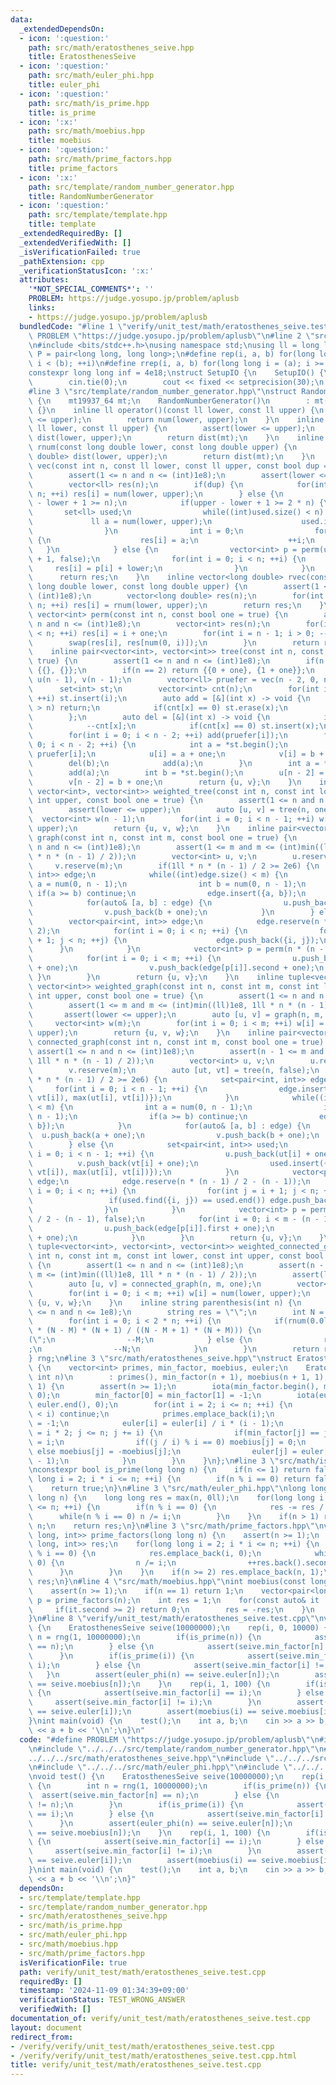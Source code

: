 ```yaml
---
data:
  _extendedDependsOn:
  - icon: ':question:'
    path: src/math/eratosthenes_seive.hpp
    title: EratosthenesSeive
  - icon: ':question:'
    path: src/math/euler_phi.hpp
    title: euler_phi
  - icon: ':question:'
    path: src/math/is_prime.hpp
    title: is_prime
  - icon: ':x:'
    path: src/math/moebius.hpp
    title: moebius
  - icon: ':question:'
    path: src/math/prime_factors.hpp
    title: prime_factors
  - icon: ':x:'
    path: src/template/random_number_generator.hpp
    title: RandomNumberGenerator
  - icon: ':question:'
    path: src/template/template.hpp
    title: template
  _extendedRequiredBy: []
  _extendedVerifiedWith: []
  _isVerificationFailed: true
  _pathExtension: cpp
  _verificationStatusIcon: ':x:'
  attributes:
    '*NOT_SPECIAL_COMMENTS*': ''
    PROBLEM: https://judge.yosupo.jp/problem/aplusb
    links:
    - https://judge.yosupo.jp/problem/aplusb
  bundledCode: "#line 1 \"verify/unit_test/math/eratosthenes_seive.test.cpp\"\n#define\
    \ PROBLEM \"https://judge.yosupo.jp/problem/aplusb\"\n#line 2 \"src/template/template.hpp\"\
    \n#include <bits/stdc++.h>\nusing namespace std;\nusing ll = long long;\nusing\
    \ P = pair<long long, long long>;\n#define rep(i, a, b) for(long long i = (a);\
    \ i < (b); ++i)\n#define rrep(i, a, b) for(long long i = (a); i >= (b); --i)\n\
    constexpr long long inf = 4e18;\nstruct SetupIO {\n    SetupIO() {\n        ios::sync_with_stdio(0);\n\
    \        cin.tie(0);\n        cout << fixed << setprecision(30);\n    }\n} setup_io;\n\
    #line 3 \"src/template/random_number_generator.hpp\"\nstruct RandomNumberGenerator\
    \ {\n    mt19937_64 mt;\n    RandomNumberGenerator()\n        : mt(chrono::steady_clock::now().time_since_epoch().count())\
    \ {}\n    inline ll operator()(const ll lower, const ll upper) {\n        assert(lower\
    \ <= upper);\n        return num(lower, upper);\n    }\n    inline ll num(const\
    \ ll lower, const ll upper) {\n        assert(lower <= upper);\n        uniform_int_distribution<ll>\
    \ dist(lower, upper);\n        return dist(mt);\n    }\n    inline long double\
    \ rnum(const long double lower, const long double upper) {\n        uniform_real_distribution<long\
    \ double> dist(lower, upper);\n        return dist(mt);\n    }\n    inline vector<ll>\
    \ vec(const int n, const ll lower, const ll upper, const bool dup = true) {\n\
    \        assert(1 <= n and n <= (int)1e8);\n        assert(lower <= upper);\n\
    \        vector<ll> res(n);\n        if(dup) {\n            for(int i = 0; i <\
    \ n; ++i) res[i] = num(lower, upper);\n        } else {\n            assert(upper\
    \ - lower + 1 >= n);\n            if(upper - lower + 1 >= 2 * n) {\n         \
    \       set<ll> used;\n                while((int)used.size() < n) {\n       \
    \             ll a = num(lower, upper);\n                    used.insert(a);\n\
    \                }\n                int i = 0;\n                for(ll a : used)\
    \ {\n                    res[i] = a;\n                    ++i;\n             \
    \   }\n            } else {\n                vector<int> p = perm(upper - lower\
    \ + 1, false);\n                for(int i = 0; i < n; ++i) {\n               \
    \     res[i] = p[i] + lower;\n                }\n            }\n        }\n  \
    \      return res;\n    }\n    inline vector<long double> rvec(const int n, const\
    \ long double lower, const long double upper) {\n        assert(1 <= n and n <=\
    \ (int)1e8);\n        vector<long double> res(n);\n        for(int i = 0; i <\
    \ n; ++i) res[i] = rnum(lower, upper);\n        return res;\n    }\n    inline\
    \ vector<int> perm(const int n, const bool one = true) {\n        assert(1 <=\
    \ n and n <= (int)1e8);\n        vector<int> res(n);\n        for(int i = 0; i\
    \ < n; ++i) res[i] = i + one;\n        for(int i = n - 1; i > 0; --i) {\n    \
    \        swap(res[i], res[num(0, i)]);\n        }\n        return res;\n    }\n\
    \    inline pair<vector<int>, vector<int>> tree(const int n, const bool one =\
    \ true) {\n        assert(1 <= n and n <= (int)1e8);\n        if(n == 1) return\
    \ {{}, {}};\n        if(n == 2) return {{0 + one}, {1 + one}};\n        vector<int>\
    \ u(n - 1), v(n - 1);\n        vector<ll> pruefer = vec(n - 2, 0, n - 1);\n  \
    \      set<int> st;\n        vector<int> cnt(n);\n        for(int i = 0; i < n;\
    \ ++i) st.insert(i);\n        auto add = [&](int x) -> void {\n            if(x\
    \ > n) return;\n            if(cnt[x] == 0) st.erase(x);\n            ++cnt[x];\n\
    \        };\n        auto del = [&](int x) -> void {\n            if(x > n) return;\n\
    \            --cnt[x];\n            if(cnt[x] == 0) st.insert(x);\n        };\n\
    \        for(int i = 0; i < n - 2; ++i) add(pruefer[i]);\n        for(int i =\
    \ 0; i < n - 2; ++i) {\n            int a = *st.begin();\n            int b =\
    \ pruefer[i];\n            u[i] = a + one;\n            v[i] = b + one;\n    \
    \        del(b);\n            add(a);\n        }\n        int a = *st.begin();\n\
    \        add(a);\n        int b = *st.begin();\n        u[n - 2] = a + one;\n\
    \        v[n - 2] = b + one;\n        return {u, v};\n    }\n    inline tuple<vector<int>,\
    \ vector<int>, vector<int>> weighted_tree(const int n, const int lower, const\
    \ int upper, const bool one = true) {\n        assert(1 <= n and n <= (int)1e8);\n\
    \        assert(lower <= upper);\n        auto [u, v] = tree(n, one);\n      \
    \  vector<int> w(n - 1);\n        for(int i = 0; i < n - 1; ++i) w[i] = num(lower,\
    \ upper);\n        return {u, v, w};\n    }\n    inline pair<vector<int>, vector<int>>\
    \ graph(const int n, const int m, const bool one = true) {\n        assert(1 <=\
    \ n and n <= (int)1e8);\n        assert(1 <= m and m <= (int)min((ll)1e8, 1ll\
    \ * n * (n - 1) / 2));\n        vector<int> u, v;\n        u.reserve(m);\n   \
    \     v.reserve(m);\n        if(1ll * n * (n - 1) / 2 >= 2e6) {\n            set<pair<int,\
    \ int>> edge;\n            while((int)edge.size() < m) {\n                int\
    \ a = num(0, n - 1);\n                int b = num(0, n - 1);\n               \
    \ if(a >= b) continue;\n                edge.insert({a, b});\n            }\n\
    \            for(auto& [a, b] : edge) {\n                u.push_back(a + one);\n\
    \                v.push_back(b + one);\n            }\n        } else {\n    \
    \        vector<pair<int, int>> edge;\n            edge.reserve(n * (n - 1) /\
    \ 2);\n            for(int i = 0; i < n; ++i) {\n                for(int j = i\
    \ + 1; j < n; ++j) {\n                    edge.push_back({i, j});\n          \
    \      }\n            }\n            vector<int> p = perm(n * (n - 1) / 2, false);\n\
    \            for(int i = 0; i < m; ++i) {\n                u.push_back(edge[p[i]].first\
    \ + one);\n                v.push_back(edge[p[i]].second + one);\n           \
    \ }\n        }\n        return {u, v};\n    }\n    inline tuple<vector<int>, vector<int>,\
    \ vector<int>> weighted_graph(const int n, const int m, const int lower, const\
    \ int upper, const bool one = true) {\n        assert(1 <= n and n <= (int)1e8);\n\
    \        assert(1 <= m and m <= (int)min((ll)1e8, 1ll * n * (n - 1) / 2));\n \
    \       assert(lower <= upper);\n        auto [u, v] = graph(n, m, one);\n   \
    \     vector<int> w(m);\n        for(int i = 0; i < m; ++i) w[i] = num(lower,\
    \ upper);\n        return {u, v, w};\n    }\n    inline pair<vector<int>, vector<int>>\
    \ connected_graph(const int n, const int m, const bool one = true) {\n       \
    \ assert(1 <= n and n <= (int)1e8);\n        assert(n - 1 <= m and m <= (int)min((ll)1e8,\
    \ 1ll * n * (n - 1) / 2));\n        vector<int> u, v;\n        u.reserve(m);\n\
    \        v.reserve(m);\n        auto [ut, vt] = tree(n, false);\n        if(1ll\
    \ * n * (n - 1) / 2 >= 2e6) {\n            set<pair<int, int>> edge;\n       \
    \     for(int i = 0; i < n - 1; ++i) {\n                edge.insert({min(ut[i],\
    \ vt[i]), max(ut[i], vt[i])});\n            }\n            while((int)edge.size()\
    \ < m) {\n                int a = num(0, n - 1);\n                int b = num(0,\
    \ n - 1);\n                if(a >= b) continue;\n                edge.insert({a,\
    \ b});\n            }\n            for(auto& [a, b] : edge) {\n              \
    \  u.push_back(a + one);\n                v.push_back(b + one);\n            }\n\
    \        } else {\n            set<pair<int, int>> used;\n            for(int\
    \ i = 0; i < n - 1; ++i) {\n                u.push_back(ut[i] + one);\n      \
    \          v.push_back(vt[i] + one);\n                used.insert({min(ut[i],\
    \ vt[i]), max(ut[i], vt[i])});\n            }\n            vector<pair<int, int>>\
    \ edge;\n            edge.reserve(n * (n - 1) / 2 - (n - 1));\n            for(int\
    \ i = 0; i < n; ++i) {\n                for(int j = i + 1; j < n; ++j) {\n   \
    \                 if(used.find({i, j}) == used.end()) edge.push_back({i, j});\n\
    \                }\n            }\n            vector<int> p = perm(n * (n - 1)\
    \ / 2 - (n - 1), false);\n            for(int i = 0; i < m - (n - 1); ++i) {\n\
    \                u.push_back(edge[p[i]].first + one);\n                v.push_back(edge[p[i]].second\
    \ + one);\n            }\n        }\n        return {u, v};\n    }\n    inline\
    \ tuple<vector<int>, vector<int>, vector<int>> weighted_connected_graph(const\
    \ int n, const int m, const int lower, const int upper, const bool one = true)\
    \ {\n        assert(1 <= n and n <= (int)1e8);\n        assert(n - 1 <= m and\
    \ m <= (int)min((ll)1e8, 1ll * n * (n - 1) / 2));\n        assert(lower <= upper);\n\
    \        auto [u, v] = connected_graph(n, m, one);\n        vector<int> w(m);\n\
    \        for(int i = 0; i < m; ++i) w[i] = num(lower, upper);\n        return\
    \ {u, v, w};\n    }\n    inline string parenthesis(int n) {\n        assert(1\
    \ <= n and n <= 1e8);\n        string res = \"\";\n        int N = n, M = n;\n\
    \        for(int i = 0; i < 2 * n; ++i) {\n            if(rnum(0.0l, 1.0l) > 1.0l\
    \ * (N - M) * (N + 1) / ((N - M + 1) * (N + M))) {\n                res += \"\
    (\";\n                --M;\n            } else {\n                res += \")\"\
    ;\n                --N;\n            }\n        }\n        return res;\n    }\n\
    } rng;\n#line 3 \"src/math/eratosthenes_seive.hpp\"\nstruct EratosthenesSeive\
    \ {\n    vector<int> primes, min_factor, moebius, euler;\n    EratosthenesSeive(const\
    \ int n)\n        : primes(), min_factor(n + 1), moebius(n + 1, 1), euler(n +\
    \ 1) {\n        assert(n >= 1);\n        iota(min_factor.begin(), min_factor.end(),\
    \ 0);\n        min_factor[0] = min_factor[1] = -1;\n        iota(euler.begin(),\
    \ euler.end(), 0);\n        for(int i = 2; i <= n; ++i) {\n            if(min_factor[i]\
    \ < i) continue;\n            primes.emplace_back(i);\n            moebius[i]\
    \ = -1;\n            euler[i] = euler[i] / i * (i - 1);\n            for(int j\
    \ = i * 2; j <= n; j += i) {\n                if(min_factor[j] == j) min_factor[j]\
    \ = i;\n                if((j / i) % i == 0) moebius[j] = 0;\n               \
    \ else moebius[j] = -moebius[j];\n                euler[j] = euler[j] / i * (i\
    \ - 1);\n            }\n        }\n    }\n};\n#line 3 \"src/math/is_prime.hpp\"\
    \nconstexpr bool is_prime(long long n) {\n    if(n <= 1) return false;\n    for(long\
    \ long i = 2; i * i <= n; ++i) {\n        if(n % i == 0) return false;\n    }\n\
    \    return true;\n}\n#line 3 \"src/math/euler_phi.hpp\"\nlong long euler_phi(long\
    \ long n) {\n    long long res = max(n, 0ll);\n    for(long long i = 2; i * i\
    \ <= n; ++i) {\n        if(n % i == 0) {\n            res -= res / i;\n      \
    \      while(n % i == 0) n /= i;\n        }\n    }\n    if(n > 1) res -= res /\
    \ n;\n    return res;\n}\n#line 3 \"src/math/prime_factors.hpp\"\nvector<pair<long\
    \ long, int>> prime_factors(long long n) {\n    assert(n >= 1);\n    vector<pair<long\
    \ long, int>> res;\n    for(long long i = 2; i * i <= n; ++i) {\n        if(n\
    \ % i == 0) {\n            res.emplace_back(i, 0);\n            while(n % i ==\
    \ 0) {\n                n /= i;\n                ++res.back().second;\n      \
    \      }\n        }\n    }\n    if(n >= 2) res.emplace_back(n, 1);\n    return\
    \ res;\n}\n#line 4 \"src/math/moebius.hpp\"\nint moebius(const long long n) {\n\
    \    assert(n >= 1);\n    if(n == 1) return 1;\n    vector<pair<long long, int>>\
    \ p = prime_factors(n);\n    int res = 1;\n    for(const auto& it : p) {\n   \
    \     if(it.second >= 2) return 0;\n        res = -res;\n    }\n    return res;\n\
    }\n#line 8 \"verify/unit_test/math/eratosthenes_seive.test.cpp\"\nvoid test()\
    \ {\n    EratosthenesSeive seive(10000000);\n    rep(i, 0, 10000) {\n        int\
    \ n = rng(1, 10000000);\n        if(is_prime(n)) {\n            assert(seive.min_factor[n]\
    \ == n);\n        } else {\n            assert(seive.min_factor[n] != n);\n  \
    \      }\n        if(is_prime(i)) {\n            assert(seive.min_factor[i] ==\
    \ i);\n        } else {\n            assert(seive.min_factor[i] != i);\n     \
    \   }\n        assert(euler_phi(n) == seive.euler[n]);\n        assert(moebius(n)\
    \ == seive.moebius[n]);\n    }\n    rep(i, 1, 100) {\n        if(is_prime(i))\
    \ {\n            assert(seive.min_factor[i] == i);\n        } else {\n       \
    \     assert(seive.min_factor[i] != i);\n        }\n        assert(euler_phi(i)\
    \ == seive.euler[i]);\n        assert(moebius(i) == seive.moebius[i]);\n    }\n\
    }\nint main(void) {\n    test();\n    int a, b;\n    cin >> a >> b;\n    cout\
    \ << a + b << '\\n';\n}\n"
  code: "#define PROBLEM \"https://judge.yosupo.jp/problem/aplusb\"\n#include \"../../../src/template/template.hpp\"\
    \n#include \"../../../src/template/random_number_generator.hpp\"\n#include \"\
    ../../../src/math/eratosthenes_seive.hpp\"\n#include \"../../../src/math/is_prime.hpp\"\
    \n#include \"../../../src/math/euler_phi.hpp\"\n#include \"../../../src/math/moebius.hpp\"\
    \nvoid test() {\n    EratosthenesSeive seive(10000000);\n    rep(i, 0, 10000)\
    \ {\n        int n = rng(1, 10000000);\n        if(is_prime(n)) {\n          \
    \  assert(seive.min_factor[n] == n);\n        } else {\n            assert(seive.min_factor[n]\
    \ != n);\n        }\n        if(is_prime(i)) {\n            assert(seive.min_factor[i]\
    \ == i);\n        } else {\n            assert(seive.min_factor[i] != i);\n  \
    \      }\n        assert(euler_phi(n) == seive.euler[n]);\n        assert(moebius(n)\
    \ == seive.moebius[n]);\n    }\n    rep(i, 1, 100) {\n        if(is_prime(i))\
    \ {\n            assert(seive.min_factor[i] == i);\n        } else {\n       \
    \     assert(seive.min_factor[i] != i);\n        }\n        assert(euler_phi(i)\
    \ == seive.euler[i]);\n        assert(moebius(i) == seive.moebius[i]);\n    }\n\
    }\nint main(void) {\n    test();\n    int a, b;\n    cin >> a >> b;\n    cout\
    \ << a + b << '\\n';\n}"
  dependsOn:
  - src/template/template.hpp
  - src/template/random_number_generator.hpp
  - src/math/eratosthenes_seive.hpp
  - src/math/is_prime.hpp
  - src/math/euler_phi.hpp
  - src/math/moebius.hpp
  - src/math/prime_factors.hpp
  isVerificationFile: true
  path: verify/unit_test/math/eratosthenes_seive.test.cpp
  requiredBy: []
  timestamp: '2024-11-09 01:34:39+09:00'
  verificationStatus: TEST_WRONG_ANSWER
  verifiedWith: []
documentation_of: verify/unit_test/math/eratosthenes_seive.test.cpp
layout: document
redirect_from:
- /verify/verify/unit_test/math/eratosthenes_seive.test.cpp
- /verify/verify/unit_test/math/eratosthenes_seive.test.cpp.html
title: verify/unit_test/math/eratosthenes_seive.test.cpp
---
```

